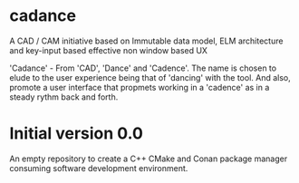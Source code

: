 # cadance
A CAD / CAM initiative based on Immutable data model, ELM architecture and key-input based effective non window based UX

'Cadance' - From 'CAD', 'Dance' and 'Cadence'. The name is chosen to elude to the user experience being that of 'dancing' with the tool. And also, promote a user interface that propmets working in a 'cadence' as in a steady rythm back and forth.

# Initial version 0.0

An empty repository to create a C++ CMake and Conan package manager consuming software development environment.
